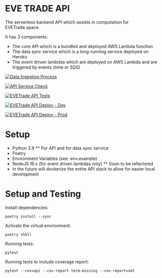 # EVE TRADE API

The serverless backend API which assists in computation for EVETrade.space. 

It has 3 components:
* The core API which is a bundled and deployed AWS Lambda function
* The data sync service which is a long-running service deployed on Heroku
* The event driven lambdas which are deployed on AWS Lambda and are triggered by events (time or SQS)

[![Data Ingestion Process](https://github.com/awhipp/evetrade_api/actions/workflows/check_data_sync.yml/badge.svg)](https://github.com/awhipp/evetrade_api/actions/workflows/check_data_sync.yml)

[![API Service Check](https://github.com/awhipp/evetrade_api/actions/workflows/check_endpoints.yml/badge.svg)](https://github.com/awhipp/evetrade_api/actions/workflows/check_endpoints.yml)

[![EVETrade API Tests](https://github.com/awhipp/evetrade_api/actions/workflows/evetrade_api_tests.yml/badge.svg)](https://github.com/awhipp/evetrade_api/actions/workflows/evetrade_api_tests.yml)

[![EVETrade API Deploy - Dev](https://github.com/awhipp/evetrade_api/actions/workflows/evetrade_deploy_dev.yml/badge.svg)](https://github.com/awhipp/evetrade_api/actions/workflows/evetrade_deploy_dev.yml)

[![EVETrade API Deploy - Prod](https://github.com/awhipp/evetrade_api/actions/workflows/evetrade_deploy_prod.yml/badge.svg)](https://github.com/awhipp/evetrade_api/actions/workflows/evetrade_deploy_prod.yml)

# Setup

* Python 3.9
** For API and for data sync service
* Poetry
* Environment Variables (see .env.example)
* NodeJS 16.x (for event driven lambdas only)
** Soon to be refactored
* In the future will dockerize the entire API stack to allow for easier local development

# Setup and Testing

Install dependencies:
```
poetry install --sync
```

Activate the virtual environment:
```
poetry shell
```

Running tests:
```
pytest
```

Running tests to include coverage report:
```
pytest --cov=api --cov-report term-missing --cov-report=xml
```